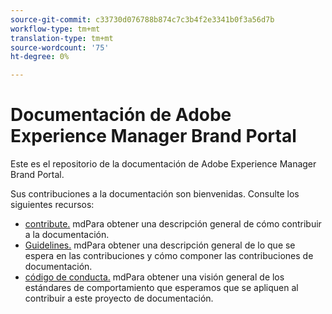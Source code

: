 ```yaml
---
source-git-commit: c33730d076788b874c7c3b4f2e3341b0f3a56d7b
workflow-type: tm+mt
translation-type: tm+mt
source-wordcount: '75'
ht-degree: 0%

---
```

# Documentación de Adobe Experience Manager Brand Portal

Este es el repositorio de la documentación de Adobe Experience Manager Brand Portal.

Sus contribuciones a la documentación son bienvenidas. Consulte los siguientes recursos:

* [contribute.](contributing.md) mdPara obtener una descripción general de cómo contribuir a la documentación.
* [Guidelines.](guidelines.md) mdPara obtener una descripción general de lo que se espera en las contribuciones y cómo componer las contribuciones de documentación.
* [código de conducta.](code-of-conduct.md) mdPara obtener una visión general de los estándares de comportamiento que esperamos que se apliquen al contribuir a este proyecto de documentación.
